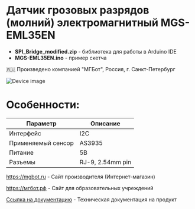 # Датчик грозовых разрядов (молний) электромагнитный MGS-EML35EN 

- **SPI_Bridge_modified.zip** - библиотека для работы в Arduino IDE
- **MGS-EML35EN.ino** - пример скетча

🇷🇺 Произведено компанией "МГБот", Россия, г. Санкт-Петербург

![Device image](https://downloader.disk.yandex.ru/preview/5bcfb4df67896f108349605e9350b96ec31c491cd47ce614fe3d3c5adfdd55a4/62cd874b/O08CqCSHQTnDsZ4Yb2VoJqFnYiDceu1BV1gOtHtzgQ4SMUVNqrZrFUq3zVD9mnIDqYfLs3iEKpGgOCN0EDyKDg%3D%3D?uid=0&filename=IMG_1259.jpg&disposition=inline&hash=&limit=0&content_type=image%2Fjpeg&owner_uid=0&tknv=v2&size=1920x927)

# Особенности:

| Параметр    | Описание |
| ----------- | -----------|
| Интерфейс   | I2C|
| Применяемый сенсор      | AS3935 |
| Питание     | 5В|
| Разъемы     | RJ-9, 2.54mm pin|

https://mgbot.ru  - Сайт производителя (Интернет-магазин)

https://мгбот.рф  - Сайт для образовательных учреждений

[Ссылка на документацию](https://books.mgbot.ru/devices/MGS-EML35EN.pdf) - Техническая документация на продукт